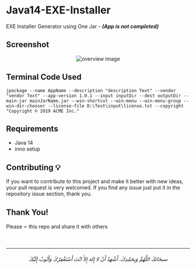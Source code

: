 # Java14-EXE-Installer

EXE Installer Generator using One Jar - **_(App is not completed)_**



## Screenshot

<div align="center">
<img src="https://user-images.githubusercontent.com/48678280/114283246-14f7b400-9a49-11eb-99dc-2bce7d870d9e.png" alt="overview image">
</div>



## Terminal Code Used

    jpackage --name AppName --description "description Text" --vendor "vendor Text" --app-version 1.0.1 --input inputDir --dest outputDir --main-jar mainJarName.jar --win-shortcut --win-menu --win-menu-group --win-dir-chooser --license-file D:\Test\input\license.txt --copyright "Copyright © 2019 ACME Inc."

## Requirements
* Java 14
* inno setup

## Contributing 💡
If you want to contribute to this project and make it better with new ideas, your pull request is very welcomed.
If you find any issue just put it in the repository issue section, thank you.


## Thank You!
Please ⭐️ this repo and share it with others


<br>

-----------

<h6 align="center">سبحَانَكَ اللَّهُمَّ وَبِحَمْدِكَ، أَشْهَدُ أَنْ لا إِلهَ إِلأَ انْتَ أَسْتَغْفِرُكَ وَأَتْوبُ إِلَيْكَ</h6>
